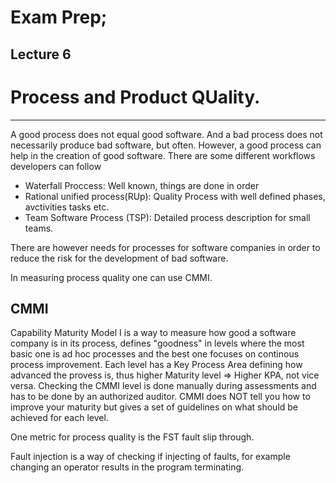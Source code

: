 # Exam Prep; 
## Lecture 6
# Process and Product QUality.

---
A good process does not equal good software. And a bad process does not necessarily produce bad software, but often. However, a good process can help in the creation of good software.
There are some different workflows developers can follow

* Waterfall Proccess: Well known, things are done in order
* Rational unified process(RUp): Quality Process with well defined phases, avctivities tasks etc.
* Team Software Process (TSP): Detailed process description for small teams.

There are however needs for processes for software companies in order to reduce the risk for the development of bad software.

In measuring process quality one can use CMMI.

## CMMI 
Capability Maturity Model I is a way to measure how good a software company is in its process, defines "goodness" in levels where the most basic one is ad hoc processes and the best one focuses on continous process improvement. Each level has a Key Process Area defining how advanced the provess is, thus higher Maturity level => Higher KPA, not vice versa.
Checking the CMMI level is done manually during assessments and has to be done by an authorized auditor. CMMI does NOT tell you how to improve your maturity but gives a set of guidelines on what should be achieved for each level.

One metric for process quality is the FST fault slip through.

Fault injection is a way of checking if injecting of faults, for example changing an operator results in the program terminating.

